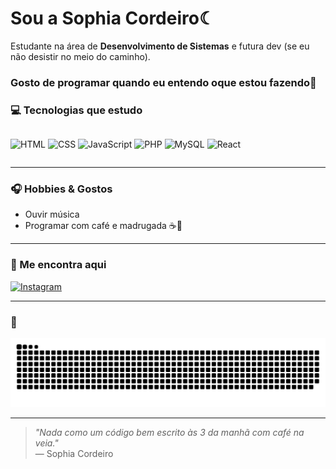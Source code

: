 # Sou a Sophia Cordeiro☾

Estudante na área de **Desenvolvimento de Sistemas** e futura dev (se eu não desistir no meio do caminho).

### Gosto de programar quando eu entendo oque estou fazendo💋

### 💻 Tecnologias que estudo

<div style="display: flex; flex-wrap: wrap;">
  
![HTML](https://img.shields.io/badge/HTML5-e34c26?style=for-the-badge&logo=html5&logoColor=white)
![CSS](https://img.shields.io/badge/CSS3-264de4?style=for-the-badge&logo=css3&logoColor=white)
![JavaScript](https://img.shields.io/badge/JavaScript-f7df1e?style=for-the-badge&logo=javascript&logoColor=black)
![PHP](https://img.shields.io/badge/PHP-777bb4?style=for-the-badge&logo=php&logoColor=white)
![MySQL](https://img.shields.io/badge/MySQL-00758f?style=for-the-badge&logo=mysql&logoColor=white)
![React](https://img.shields.io/badge/React-20232A?style=for-the-badge&logo=react&logoColor=61DAFB)


</div>

---

### 🎧 Hobbies & Gostos

- Ouvir música  
- Programar com café e madrugada ☕🌙  

---

### 📲 Me encontra aqui

[![Instagram](https://img.shields.io/badge/@ss_lamb-E4405F?style=for-the-badge&logo=instagram&logoColor=white)](https://instagram.com/seuusuarioinsta)

---

### 🐍 

![Snake gif](https://github.com/Platane/snk/raw/output/github-contribution-grid-snake.svg)

---

> _"Nada como um código bem escrito às 3 da manhã com café na veia."_  
— Sophia Cordeiro

